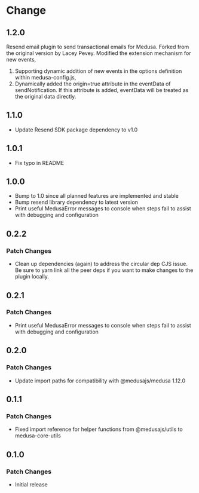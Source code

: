 # Change 

## 1.2.0
Resend email plugin to send transactional emails for Medusa.
Forked from the original version by Lacey Pevey.
Modified the extension mechanism for new events, 
1. Supporting dynamic addition of new events in the options definition within medusa-config.js, 
2. Dynamically added the origin=true attribute in the eventData of sendNotification. If this attribute is added, eventData will be treated as the original data directly.


## 1.1.0

- Update Resend SDK package dependency to v1.0

## 1.0.1

- Fix typo in README

## 1.0.0

- Bump to 1.0 since all planned features are implemented and stable
- Bump resend library dependency to latest version
- Print useful MedusaError messages to console when steps fail to assist with debugging and configuration

## 0.2.2

### Patch Changes

- Clean up dependencies (again) to address the circular dep CJS issue.  Be sure to yarn link all the peer deps if you want to make changes to the plugin locally.

## 0.2.1

### Patch Changes

- Print useful MedusaError messages to console when steps fail to assist with debugging and configuration

## 0.2.0

### Patch Changes

- Update import paths for compatibility with @medusajs/medusa 1.12.0

## 0.1.1

### Patch Changes

- Fixed import reference for helper functions from @medusajs/utils to medusa-core-utils

## 0.1.0

### Patch Changes

- Initial release
